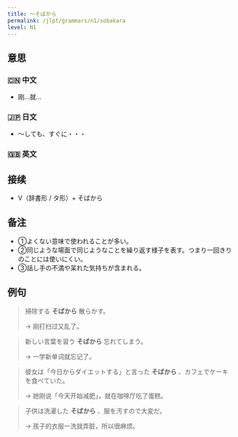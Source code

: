 ```yaml
---
title: 〜そばから
permalink: /jlpt/grammars/n1/sobakara
level: N1
---
```


## 意思

### 🇨🇳 中文

- 刚…就…

### 🇯🇵 日文

- 〜しても、すぐに・・・

### 🇬🇧 英文


## 接续

- V（辞書形 / タ形）+ そばから

## 备注

- ①よくない意味で使われることが多い。
- ②同じような場面で同じようなことを繰り返す様子を表す。つまり一回きりのことには使いにくい。
- ③話し手の不満や呆れた気持ちが含まれる。

## 例句

> 掃除する **そばから** 散らかす。
>
> → 刚打扫过又乱了。

> 新しい言葉を習う **そばから** 忘れてしまう。
>
> → 一学新单词就忘记了。

> 彼女は「今日からダイエットする」と言った **そばから** 、カフェでケーキを食べていた。
>
> → 她刚说「今天开始减肥」，就在咖啡厅吃了蛋糕。

> 子供は洗濯した **そばから** 、服を汚すので大変だ。
>
> → 孩子的衣服一洗就弄脏，所以很麻烦。

